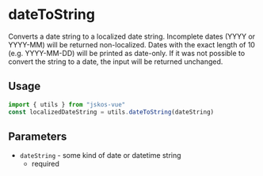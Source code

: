 # dateToString
Converts a date string to a localized date string. Incomplete dates (YYYY or YYYY-MM) will be returned non-localized. Dates with the exact length of 10 (e.g. YYYY-MM-DD) will be printed as date-only. If it was not possible to convert the string to a date, the input will be returned unchanged.

## Usage

```js
import { utils } from "jskos-vue"
const localizedDateString = utils.dateToString(dateString)
```

## Parameters

- `dateString` - some kind of date or datetime string
  - required

